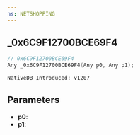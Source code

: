 ```yaml
---
ns: NETSHOPPING
---
```

## _0x6C9F12700BCE69F4

```c
// 0x6C9F12700BCE69F4
Any _0x6C9F12700BCE69F4(Any p0, Any p1);
```

```
NativeDB Introduced: v1207
```

## Parameters
* **p0**:
* **p1**:
